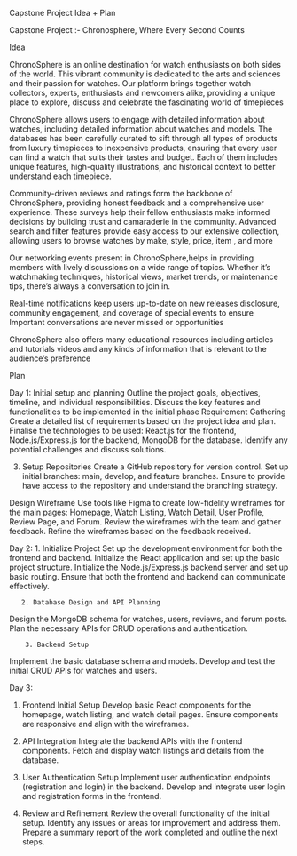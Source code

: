 Capstone Project Idea + Plan 

Capstone Project :- Chronosphere, Where Every Second Counts

Idea

ChronoSphere is an online destination for watch enthusiasts on both sides of the world. This  vibrant community is dedicated to the arts and sciences and their passion for watches. Our platform brings together watch collectors, experts, enthusiasts and newcomers alike, providing a unique place to explore, discuss and celebrate the fascinating world of timepieces

ChronoSphere allows users to engage with detailed information about watches, including detailed information about watches and models. The databases has been carefully curated to sift through all types of products from luxury timepieces to inexpensive products, ensuring that every user can find a watch that suits their tastes and budget. Each of them includes unique features, high-quality illustrations, and historical context to better understand each timepiece.

Community-driven reviews and ratings form the backbone of ChronoSphere, providing honest feedback and a comprehensive user experience. These surveys help their fellow enthusiasts make informed decisions by building trust and camaraderie in the community. Advanced search and filter features provide easy access to our extensive collection, allowing users to browse watches by make, style, price, item , and more

Our networking events present in ChronoSphere,helps in providing members with lively discussions on a wide range of topics. Whether it’s watchmaking techniques, historical views, market trends, or maintenance tips, there’s always a conversation to join in. 

Real-time notifications keep users up-to-date on new releases disclosure, community engagement, and coverage of special events to ensure Important conversations are never missed or opportunities


ChronoSphere also offers many educational resources including articles and tutorials videos and any kinds of information that is relevant to the audience’s preference



Plan

Day 1:
Initial setup and planning
Outline the project goals, objectives, timeline, and individual responsibilities.
Discuss the key features and functionalities to be implemented in the initial phase
Requirement Gathering 
Create a detailed list of requirements based on the project idea and plan.
Finalise the technologies to be used: React.js for the frontend, Node.js/Express.js for the backend, MongoDB for the database.
Identify any potential challenges and discuss solutions.

 3. Setup Repositories
Create a GitHub repository for version control.
Set up initial branches: main, develop, and feature branches.
Ensure to provide have access to the repository and understand the branching strategy.

Design Wireframe
Use tools like Figma  to create low-fidelity wireframes for the main pages: Homepage, Watch Listing, Watch Detail, User Profile, Review Page, and Forum.
Review the wireframes with the team and gather feedback.
Refine the wireframes based on the feedback received.

  Day 2:
      1. Initialize Project 
Set up the development environment for both the frontend and backend.
Initialize the React application and set up the basic project structure.
Initialize the Node.js/Express.js backend server and set up basic routing.
Ensure that both the frontend and backend can communicate effectively.

       2. Database Design and API Planning 
Design the MongoDB schema for watches, users, reviews, and forum posts.
Plan the necessary APIs for CRUD operations and authentication.
     
        3. Backend Setup 
Implement the basic database schema and models.
Develop and test the initial CRUD APIs for watches and users.
      

Day 3:
1. Frontend Initial Setup
Develop basic React components for the homepage, watch listing, and watch detail pages.
Ensure components are responsive and align with the wireframes.

2. API Integration
Integrate the backend APIs with the frontend components.
Fetch and display watch listings and details from the database.
3. User Authentication Setup 
Implement user authentication endpoints (registration and login) in the backend.
Develop and integrate user login and registration forms in the frontend.
4. Review and Refinement 
Review the overall functionality of the initial setup.
Identify any issues or areas for improvement and address them.
Prepare a summary report of the work completed and outline the next steps.

